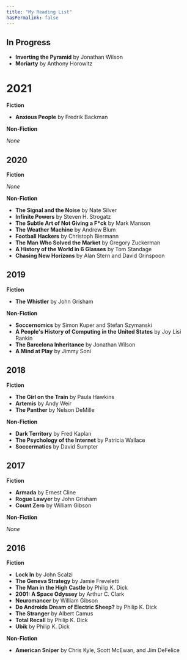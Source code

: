 ```yaml
---
title: "My Reading List"
hasPermalink: false
---
```


## In Progress

* **Inverting the Pyramid** by Jonathan Wilson
* **Moriarty** by Anthony Horowitz

# 2021

**Fiction**

* **Anxious People** by Fredrik Backman

**Non-Fiction**

*None*

## 2020

**Fiction**

*None*

**Non-Fiction**

* **The Signal and the Noise** by Nate Silver
* **Infinite Powers** by Steven H. Strogatz
* **The Subtle Art of Not Giving a F\*ck** by Mark Manson
* **The Weather Machine** by Andrew Blum
* **Football Hackers** by Christoph Biermann
* **The Man Who Solved the Market** by Gregory Zuckerman
* **A History of the World in 6 Glasses** by Tom Standage
* **Chasing New Horizons** by Alan Stern and David Grinspoon

## 2019

**Fiction**

* **The Whistler** by John Grisham

**Non-Fiction**

* **Soccernomics** by Simon Kuper and Stefan Szymanski
* **A People's History of Computing in the United States** by Joy Lisi Rankin
* **The Barcelona Inheritance** by Jonathan Wilson
* **A Mind at Play** by Jimmy Soni

## 2018

**Fiction**

* **The Girl on the Train** by Paula Hawkins
* **Artemis** by Andy Weir
* **The Panther** by Nelson DeMille

**Non-Fiction**

* **Dark Territory** by Fred Kaplan
* **The Psychology of the Internet** by Patricia Wallace
* **Soccermatics** by David Sumpter

## 2017

**Fiction**

* **Armada** by Ernest Cline
* **Rogue Lawyer** by John Grisham
* **Count Zero** by William Gibson

**Non-Fiction**

*None*

## 2016

**Fiction**

* **Lock In** by John Scalzi
* **The Geneva Strategy** by Jamie Freveletti
* **The Man in the High Castle** by Philip K. Dick
* **2001: A Space Odyssey** by Arthur C. Clark
* **Neuromancer** by William Gibson
* **Do Androids Dream of Electric Sheep?** by Philip K. Dick
* **The Stranger** by Albert Camus
* **Total Recall** by Philip K. Dick
* **Ubik** by Philip K. Dick

**Non-Fiction**

* **American Sniper** by Chris Kyle, Scott McEwan, and Jim DeFelice
